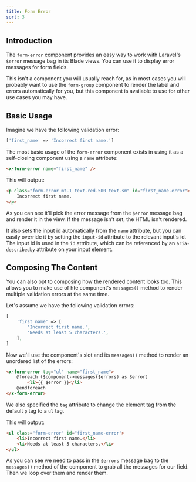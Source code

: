 ```yaml
---
title: Form Error
sort: 3
---
```


## Introduction

The `form-error` component provides an easy way to work with Laravel's `$error` message bag
in its Blade views. You can use it to display error messages for form fields.

This isn't a component you will usually reach for, as in most cases you will probably
want to use the `form-group` component to render the label and errors automatically
for you, but this component is available to use for other use cases you may have.

## Basic Usage

Imagine we have the following validation error:

```php
['first_name' => 'Incorrect first name.']
```

The most basic usage of the `form-error` component exists in using it as a self-closing component
using a `name` attribute:

```html
<x-form-error name="first_name" />
```

This will output:

```html
<p class="form-error mt-1 text-red-500 text-sm" id="first_name-error">
    Incorrect first name.
</p>
```

As you can see it'll pick the error message from the `$error` message bag and
render it in the view. If the message isn't set, the HTML isn't rendered.

It also sets the input id automatically from the `name` attribute, but you can easily override it by
setting the `input-id` attribute to the relevant input's id. The input id is used in the `id` attribute,
which can be referenced by an `aria-describedby` attribute on your input element.

## Composing The Content

You can also opt to composing how the rendered content looks too. This allows you to make use of hte component's
`messages()` method to render multiple validation errors at the same time.

Let's assume we have the following validation errors:

```php
[
    'first_name' => [
        'Incorrect first name.',
        'Needs at least 5 characters.',
    ],
]
```

Now we'll use the component's slot and its `messages()` method to render an unordered list of the errors:

```html
<x-form-error tag="ul" name="first_name">
    @foreach ($component->messages($errors) as $error)
        <li>{{ $error }}</li>
    @endforeach
</x-form-error>
```

We also specified the `tag` attribute to change the element tag from the default `p` tag to a `ul` tag.

This will output:

```html
<ul class="form-error" id="first_name-error">
    <li>Incorrect first name.</li>
    <li>Needs at least 5 characters.</li>
</ul>
```

As you can see we need to pass in the `$errors` message bag to the `messages()`
method of the component to grab all the messages for our field. Then we loop over
them and render them.
